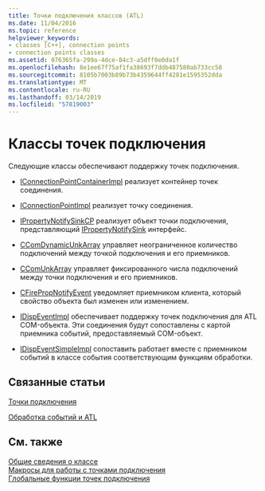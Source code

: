 ```yaml
---
title: Точки подключения классов (ATL)
ms.date: 11/04/2016
ms.topic: reference
helpviewer_keywords:
- classes [C++], connection points
- connection points classes
ms.assetid: 076365fa-299a-4dce-84c3-a5dff0e0da1f
ms.openlocfilehash: 8e1ee67f75af1fa38693f7ddb487580ab733cc58
ms.sourcegitcommit: 8105b7003b89b73b4359644ff4281e1595352dda
ms.translationtype: MT
ms.contentlocale: ru-RU
ms.lasthandoff: 03/14/2019
ms.locfileid: "57819003"
---
```

# <a name="connection-points-classes"></a>Классы точек подключения

Следующие классы обеспечивают поддержку точек подключения.

- [IConnectionPointContainerImpl](../atl/reference/iconnectionpointcontainerimpl-class.md) реализует контейнер точек соединения.

- [IConnectionPointImpl](../atl/reference/iconnectionpointimpl-class.md) реализует точку соединения.

- [IPropertyNotifySinkCP](../atl/reference/ipropertynotifysinkcp-class.md) реализует объект точки подключения, представляющий [IPropertyNotifySink](/windows/desktop/api/ocidl/nn-ocidl-ipropertynotifysink) интерфейс.

- [CComDynamicUnkArray](../atl/reference/ccomdynamicunkarray-class.md) управляет неограниченное количество подключений между точкой подключения и его приемников.

- [CComUnkArray](../atl/reference/ccomunkarray-class.md) управляет фиксированного числа подключений между точки подключения и его приемников.

- [CFirePropNotifyEvent](../atl/reference/cfirepropnotifyevent-class.md) уведомляет приемником клиента, который свойство объекта был изменен или изменением.

- [IDispEventImpl](../atl/reference/idispeventimpl-class.md) обеспечивает поддержку точек подключения для ATL COM-объекта. Эти соединения будут сопоставлены с картой приемника событий, предоставляемый COM-объект.

- [IDispEventSimpleImpl](../atl/reference/idispeventsimpleimpl-class.md) сопоставить работает вместе с приемником событий в классе события соответствующим функциям обработки.

## <a name="related-articles"></a>Связанные статьи

[Точки подключения](../atl/atl-connection-points.md)

[Обработка событий и ATL](../atl/event-handling-and-atl.md)

## <a name="see-also"></a>См. также

[Общие сведения о классе](../atl/atl-class-overview.md)<br/>
[Макросы для работы с точками подключения](../atl/reference/connection-point-macros.md)<br/>
[Глобальные функции точек подключения](../atl/reference/connection-point-global-functions.md)
